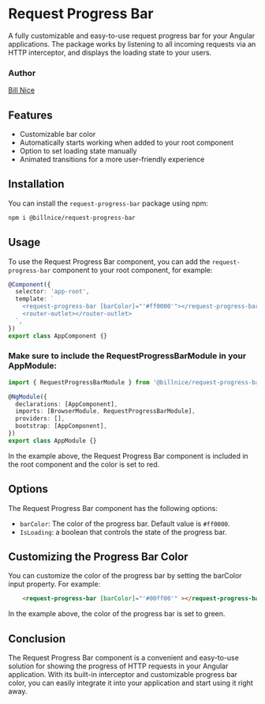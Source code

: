 # Request Progress Bar

A fully customizable and easy-to-use request progress bar for your Angular applications. The package works by listening to all incoming requests via an HTTP interceptor, and displays the loading state to your users.

### Author
[Bill Nice](https://billnice250.github.io/)

## Features
- Customizable bar color 
- Automatically starts working when added to your root component
- Option to set loading state manually
- Animated transitions for a more user-friendly experience

## Installation
You can install the `request-progress-bar` package using npm:

```bash
npm i @billnice/request-progress-bar
```
## Usage
To use the Request Progress Bar component, you can add the `request-progress-bar` component to your root component, for example:
    
```ts
@Component({
  selector: 'app-root',
  template: `
    <request-progress-bar [barColor]="'#ff0000'"></request-progress-bar>
    <router-outlet></router-outlet>
  `,
})
export class AppComponent {}
```

### Make sure to include the RequestProgressBarModule in your AppModule:
```ts
import { RequestProgressBarModule } from '@billnice/request-progress-bar';

@NgModule({
  declarations: [AppComponent],
  imports: [BrowserModule, RequestProgressBarModule],
  providers: [],
  bootstrap: [AppComponent],
})
export class AppModule {}
```
In the example above, the Request Progress Bar component is included in the root component and the color is set to red.

## Options
The Request Progress Bar component has the following options:
- `barColor`: The color of the progress bar. Default value is `#ff0000`.
- `IsLoading`: a boolean that controls the state of the progress bar.


## Customizing the Progress Bar Color

You can customize the color of the progress bar by setting the barColor input property.
For example:
```html
    <request-progress-bar [barColor]="'#00ff00'" ></request-progress-bar>
```
In the example above, the color of the progress bar is set to green.

## Conclusion
The Request Progress Bar component is a convenient and easy-to-use solution for showing the progress of HTTP requests in your Angular application. With its built-in interceptor and customizable progress bar color, you can easily integrate it into your application and start using it right away.
